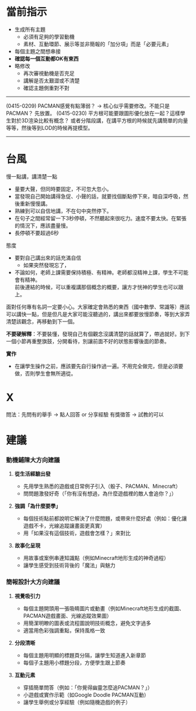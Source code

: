 # 當前指示
- 生成所有主題
	- 必須有足夠的學習動機
	- 素材、互動環節、展示等並非簡報的「加分項」而是「必要元素」
- 每個主題之間想串接
- **確認每一個互動都OK有東西**
- 略修改
	- 再次審視動機是否充足
	- 講解是否太艱澀或不清楚
	- 確認主題側重對不對
 

--- 

(0415-0209)
PACMAN感覺有點薄弱？ -> 核心似乎需要修改。不能只是PACMAN？
先放置。
(0415-0230)
平方根可能要跟圖形優化放在一起？這樣學生對於3D渲染比較有概念？
或者分階段講，在講平方根的時候就先講簡單的向量等等，然後等到LOD的時候再提模型。

--- 

# 台風
慢一點講，講清楚一點
- 量要大聲，但同時要固定，不可忽大忽小。  
- 當發現自己開始講得急促、小聲的話，就要找個斷點停下來，暗自深呼吸，然後重新慢慢講。  
- 熟練到可以自信地講，不在句中突然停下。  
- 在句子之間經常留一下3秒停頓，不然聽起來很吃力。速度不要太快。在緊張的情況下，應該盡量慢。
- 長停頓不要超過6秒  

態度
- 要對自己講出來的話充滿自信
	- 如果突然發現忘了，
- 不論如何，老師上課需要保持積極、有精神。老師都沒精神上課，學生不可能會有精神。  
前後連結的時候，可以重複講那個概念的概要，讓方才恍神的學生也可以跟上。 

面對任何專有名詞一定要小心。大家確定會熟悉的東西（國中數學、常識等）應該可以講快一點，但是但凡是大家可能沒聽過的，講出來都要放慢節奏，等到大家弄清楚該觀念，再移動到下一個。  
  
**不要硬解釋**：不要裝懂，發現自己有個觀念沒講清楚的話就算了，帶過就好。到下一個小節再重整旗鼓，分開看待，別讓前面不好的狀態影響後面的節奏。

**實作**
- 在讓學生操作之前，應該要先自行操作過一遍。不用完全做完，但是必須要做，否則學生會無所適從。

# X
問法：先問有的舉手 -> 點人回答 or 分享經驗
有獎徵答 -> 試教的可以
# 建議
### 動機鋪陳大方向建議

1. **從生活經驗出發**
    
    - 先用學生熟悉的遊戲或日常例子引入（骰子、PACMAN、Minecraft）
    - 問問題激發好奇（「你有沒有想過，為什麼遊戲裡的敵人會追你？」）
2. **強調「為什麼要學」**
    
    - 每個技術點前都說明它解決了什麼問題，或帶來什麼好處（例如：優化讓遊戲不卡，光線追蹤讓畫面更真實）
    - 用「如果沒有這個技術，遊戲會怎樣？」來對比
3. **故事化呈現**
    
    - 用故事或案例串連知識點（例如Minecraft地形生成的神奇過程）
    - 讓學生感受到技術背後的「魔法」與魅力

### 簡報設計大方向建議

1. **視覺吸引力**
    
    - 每個主題開頭用一張吸睛圖片或動畫（例如Minecraft地形生成的截圖、PACMAN遊戲畫面、光線追蹤效果圖）
    - 用簡潔明瞭的圖表或流程圖說明技術概念，避免文字過多
    - 適當用色彩強調重點，保持風格一致
2. **分段清晰**
    
    - 每個主題用明顯的標題頁分隔，讓學生知道進入新章節
    - 每個子主題用小標題分段，方便學生跟上節奏
3. **互動元素**
    
    - 穿插簡單問答（例如：「你覺得幽靈怎麼追PACMAN？」）
    - 小遊戲或實作示範（如Google Doodle PACMAN互動）
    - 讓學生舉例或分享經驗（例如隨機遊戲的例子）